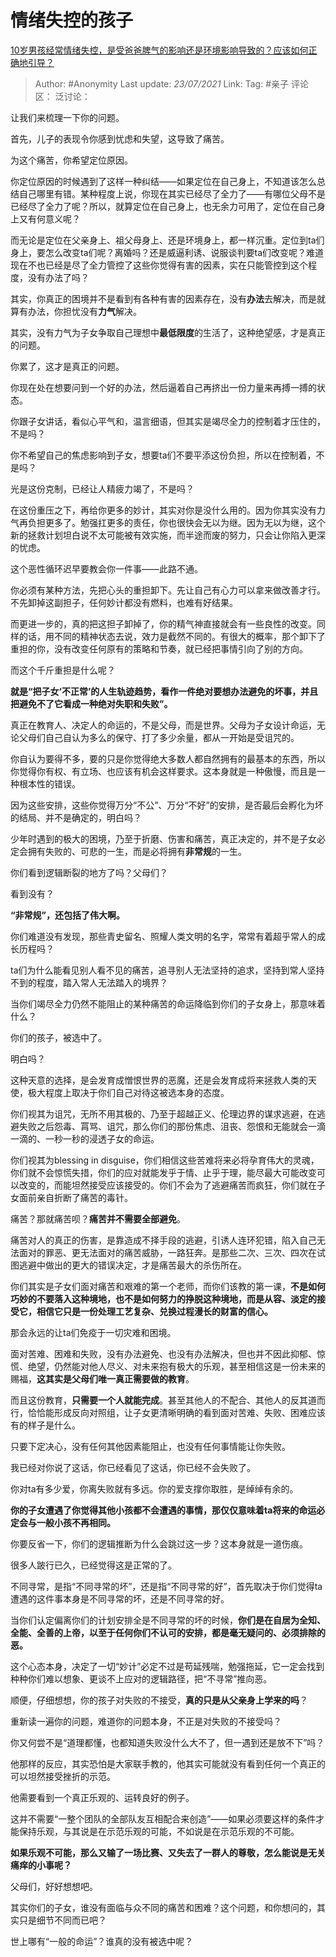 # 情绪失控的孩子
[10岁男孩经常情绪失控，是受爸爸脾气的影响还是环境影响导致的？应该如何正确地引导？](https://www.zhihu.com/question/438943586/answer/1673234224)

> Author: #Anonymity
> Last update: *23/07/2021*
> Link:
> Tag: #亲子
> 评论区：
> 泛讨论：

让我们来梳理一下你的问题。

首先，儿子的表现令你感到忧虑和失望，这导致了痛苦。

为这个痛苦，你希望定位原因。

你定位原因的时候遇到了这样一种纠结——如果定位在自己身上，不知道该怎么总结自己哪里有错。某种程度上说，你现在其实已经尽了全力了——有哪位父母不是已经尽了全力了呢？所以，就算定位在自己身上，也无余力可用了，定位在自己身上又有何意义呢？

而无论是定位在父亲身上、祖父母身上、还是环境身上，都一样沉重。定位到ta们身上，要怎么改变ta们呢？离婚吗？还是威逼利诱、说服谈判要ta们改变呢？难道现在不也已经是尽了全力管控了这些你觉得有害的因素，实在只能管控到这个程度，没有办法了吗？

其实，你真正的困境并不是看到有各种有害的因素存在，没有**办法**去解决，而是就算有办法，你担忧没有**力气**解决。

其实，没有力气为子女争取自己理想中**最低限度**的生活了，这种绝望感，才是真正的问题。

你累了，这才是真正的问题。

你现在处在想要问到一个好的办法，然后逼着自己再挤出一份力量来再搏一搏的状态。

你跟子女讲话，看似心平气和，温言细语，但其实是竭尽全力的控制着才压住的，不是吗？

你不希望自己的焦虑影响到子女，想要ta们不要平添这份负担，所以在控制着，不是吗？

光是这份克制，已经让人精疲力竭了，不是吗？

在这份重压之下，再给你更多的妙计，其实对你是没什么用的。因为你其实没有力气再负担更多了。勉强扛更多的责任，你也很快会无以为继。因为无以为继，这个新的拯救计划坦白说不太可能被有效实施，而半途而废的努力，只会让你陷入更深的忧虑。

这个恶性循环迟早要教会你一件事——此路不通。

你必须有某种方法，先把心头的重担卸下。先让自己有心力可以拿来做改善才行。不先卸掉这副担子，任何妙计都没有燃料，也难有好结果。

而更进一步的，真的把这担子卸掉了，你的精气神直接就会有一些良性的改变。同样的话，用不同的精神状态去说，效力是截然不同的。有很大的概率，那个卸下了重担的你，没有改变任何原有的策略和节奏，就已经把事情引向了别的方向。

而这个千斤重担是什么呢？

**就是“把子女‘不正常’的人生轨迹趋势，看作一件绝对要想办法避免的坏事，并且把避免不了它看成一种绝对失职和失败”。**

真正在教育人、决定人的命运的，不是父母，而是世界。父母为子女设计命运，无论父母们自己自认为多么的保守、打了多少余量，都从一开始是受诅咒的。

你自认为要得不多，要的只是你觉得绝大多数人都自然拥有的最基本的东西，所以你觉得你有权、有立场、也应该有机会这样要求。这本身就是一种傲慢，而且是一种根本性的错误。

因为这些安排，这些你觉得万分“不公”、万分“不好”的安排，是否最后会孵化为坏的结局、并不是确定的，明白吗？

少年时遇到的极大的困境，乃至于折磨、伤害和痛苦，真正决定的，并不是子女必定会拥有失败的、可悲的一生，而是必将拥有**非常规**的一生。

你们看到逻辑断裂的地方了吗？父母们？

看到没有？

**“非常规”，还包括了伟大啊。**

你们难道没有发现，那些青史留名、照耀人类文明的名字，常常有着超乎常人的成长历程吗？

ta们为什么能看见别人看不见的痛苦，追寻别人无法坚持的追求，坚持到常人坚持不到的程度，踏入常人无法踏入的境界？

当你们竭尽全力仍然不能阻止的某种痛苦的命运降临到你们的子女身上，那意味着什么？

你们的孩子，被选中了。

明白吗？

这种天意的选择，是会发育成憎恨世界的恶魔，还是会发育成将来拯救人类的天使，极大程度上取决于你们自己对待这被选本身的态度。

你们视其为诅咒，无所不用其极的、乃至于超越正义、伦理边界的谋求逃避，在逃避失败之后怨毒、罥骂、诅咒，那么你们的那份焦虑、沮丧、怨恨和无能就会一滴一滴的、一秒一秒的浸透子女的命运。

你们视其为blessing in disguise，你们相信这些苦难将来必将孕育伟大的灵魂，你们就不会惊慌失措，你们的应对就能发乎于情、止乎于理，能尽最大可能改变可以改变的，而能坦然接受应该接受的。你们不会为了逃避痛苦而疯狂，你们就在子女面前亲自折断了痛苦的毒针。

痛苦？那就痛苦呗？**痛苦并不需要全部避免**。

痛苦对人的真正的伤害，是靠造成不择手段的逃避，引诱人连环犯错，陷入自己无法面对的罪恶、更无法面对的痛苦威胁，一路狂奔。是那些二次、三次、四次在试图逃避中做出的更大的错误决定，才是痛苦最大的杀伤所在。

你们其实是子女们面对痛苦和艰难的第一个老师，而你们该教的第一课，**不是如何巧妙的不要落入这种境地，也不是如何努力的挣脱这种境地，而是从容、淡定的接受它，相信它只是一份处理工艺复杂、兑换过程漫长的财富的信心。**

那会永远的让ta们免疫于一切灾难和困境。

面对苦难、困难和失败，没有办法避免、也没有办法解决，但也并不因此抑郁、惊慌、绝望，仍然能对他人尽义、对未来抱有极大的乐观，甚至相信这是一份未来的赐福，**这其实是父母们唯一真正需要做的教育**。

而且这份教育，**只需要一个人就能完成**。甚至其他人的不配合、其他人的反其道而行，恰恰能形成反向对照组，让子女更清晰明确的看到面对苦难、失败、困难应该有的样子是什么。

只要下定决心，没有任何其他因素能阻止，也没有任何事情能让你失败。

我已经对你说了这话，你已经看见了这话，你已经不会失败了。

你对ta有多少爱，你离失败就有多远。你的爱支撑你取胜，是绰绰有余的。

**你的子女遭遇了你觉得其他小孩都不会遭遇的事情，那仅仅意味着ta将来的命运必定会与一般小孩不再相同。**

你要反省一下，你们的逻辑推断为什么会跳过这一步？这本身就是一道伤痕。

很多人跛行已久，已经觉得这是正常的了。

不同寻常，是指“不同寻常的坏”，还是指“不同寻常的好”，首先取决于你们觉得ta遭遇的这件事本身是不同寻常的坏，还是不同寻常的好。

当你们认定偏离你们的计划安排全是不同寻常的坏的时候，**你们是在自居为全知、全能、全善的上帝，以至于任何你们不认可的安排，都是毫无疑问的、必须排除的恶。**

这个心态本身，决定了一切“妙计”必定不过是苟延残喘，勉强拖延，它一定会找到种种你们难以想象、更谈不上应对的逻辑路径，把“不寻常”推向恶。

顺便，仔细想想，你的孩子对失败的不接受，**真的只是从父亲身上学来的吗**？

重新读一遍你的问题，难道你的问题本身，不正是对失败的不接受吗？

你又何尝不是“道理都懂，也都知道失败没什么大不了，但一遇到还是放不下”吗？

他那样的反应，其实恐怕是大家联手教的，他其实可能就没有看到任何一个真正的可以坦然接受挫折的示范。

他需要看到一个真正乐观的、运转良好的例子。

这并不需要“一整个团队的全部队友互相配合来创造”——如果必须要这样的条件才能保持乐观，与其说是在示范乐观的可能，不如说是在示范乐观的不可能。

**如果乐观不可能，那么又输了一场比赛、又失去了一群人的尊敬，怎么能说是无关痛痒的小事呢？**

父母们，好好想想吧。

其实你们的子女，谁没有面临与众不同的痛苦和困难？这个问题，和你想问的，其实只是细节不同而已吧？

世上哪有“一般的命运”？谁真的没有被选中呢？

